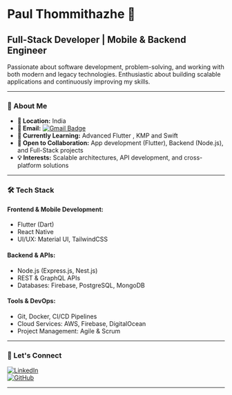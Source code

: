 # Paul Thommithazhe  🚀


## **Full-Stack Developer | Mobile & Backend Engineer**  

Passionate about software development, problem-solving, and working with both modern and legacy technologies. Enthusiastic about building scalable applications and continuously improving my skills.  

---

### **📌 About Me**  
- **📍 Location:** India  
- **📧 Email:** [![Gmail Badge](https://img.shields.io/badge/-paul04kply@gmail.com-c14438?style=plastic&logo=Gmail&logoColor=white&link=mailto:paul04kply@gmail.com)](mailto:paul04kply@gmail.com)  
- **🚀 Currently Learning:** Advanced Flutter , KMP and Swift
- **🤝 Open to Collaboration:** App development (Flutter), Backend (Node.js), and Full-Stack projects  
- **💡 Interests:** Scalable architectures, API development, and cross-platform solutions  

---

### **🛠 Tech Stack**  

#### **Frontend & Mobile Development:**  
- Flutter (Dart)  
- React Native  
- UI/UX: Material UI, TailwindCSS  

#### **Backend & APIs:**  
- Node.js (Express.js, Nest.js)  
- REST & GraphQL APIs  
- Databases: Firebase, PostgreSQL, MongoDB  

#### **Tools & DevOps:**  
- Git, Docker, CI/CD Pipelines  
- Cloud Services: AWS, Firebase, DigitalOcean  
- Project Management: Agile & Scrum  

---

### **🔗 Let's Connect**  
[![LinkedIn](https://img.shields.io/badge/LinkedIn-Connect-blue?style=flat&logo=linkedin)](#)  
[![GitHub](https://img.shields.io/badge/GitHub-Follow-black?style=flat&logo=github)](https://github.com/your-github-username)  

---

